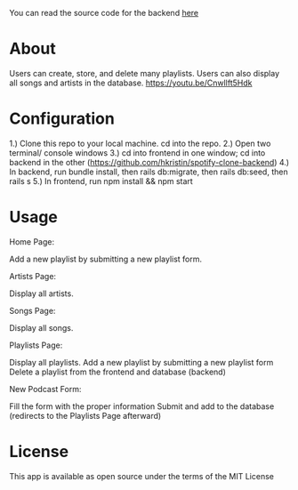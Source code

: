You can read the source code for the backend [here](https://github.com/hkristin/spotify-clone-backend)

# About 

Users can create, store, and delete many playlists. Users can also display all songs and artists in the database.
https://youtu.be/Cnwllft5Hdk


# Configuration

1.) Clone this repo to your local machine. cd into the repo.
2.) Open two terminal/ console windows
3.) cd into frontend in one window; cd into backend in the other (https://github.com/hkristin/spotify-clone-backend)
4.) In backend, run bundle install, then rails db:migrate, then rails db:seed, then rails s
5.) In frontend, run npm install && npm start

# Usage

Home Page:

Add a new playlist by submitting a new playlist form.


Artists Page:

Display all artists.

Songs Page:

Display all songs.

Playlists Page:

Display all playlists. 
Add a new playlist by submitting a new playlist form
Delete a playlist from the frontend and database (backend)

New Podcast Form:

Fill the form with the proper information
Submit and add to the database (redirects to the Playlists Page afterward)

# License 

This app is available as open source under the terms of the MIT License

